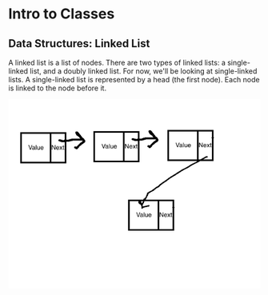 # Intro to Classes

## Data Structures: Linked List

A linked list is a list of nodes. There are two types of linked lists: a single-linked list, and a doubly linked list. For now, we'll be looking at single-linked lists. A single-linked list is represented by a head (the first node). Each node is linked to the node before it.

![](linked-list.png)